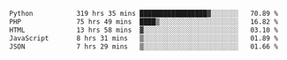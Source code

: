 <!--START_SECTION:waka-->

```txt
Python           319 hrs 35 mins █████████████████▓░░░░░░░   70.89 %
PHP              75 hrs 49 mins  ████▒░░░░░░░░░░░░░░░░░░░░   16.82 %
HTML             13 hrs 58 mins  ▓░░░░░░░░░░░░░░░░░░░░░░░░   03.10 %
JavaScript       8 hrs 31 mins   ▒░░░░░░░░░░░░░░░░░░░░░░░░   01.89 %
JSON             7 hrs 29 mins   ▒░░░░░░░░░░░░░░░░░░░░░░░░   01.66 %
```

<!--END_SECTION:waka-->
